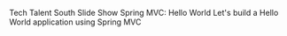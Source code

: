 Tech Talent South Slide Show
Spring MVC: Hello World
Let's build a Hello World application using Spring MVC


